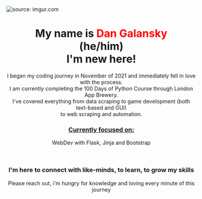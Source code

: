 <img href="https://imgur.com/GorCOKi"><img src="https://i.imgur.com/GorCOKi.jpg" title="source: imgur.com"></img>
<h1 align="center">My name is <span style="color: red;">Dan Galansky</span><br>
(he/him)
<br>I'm new here!</h1> 
<p align="center">I began my coding journey in November of 2021 and immediately fell in love with the process.<br> 
I am currently completing the 100 Days of Python Course through London App Brewery.<br>
I've covered everything from data scraping to game development (both text-based and GUI)<br> to web scraping and automation.<br></p>
<h3 align="center"><ins>Currently focused on:</ins></h3>
<p align="center">WebDev with Flask, Jinja and Bootstrap</p><br>

<h3 align="center">I'm here to connect with like-minds, to learn, to grow my skills</h3>
<p align="center">Please reach out, i'm hungry for knowledge and loving every minute of this journey</p>
